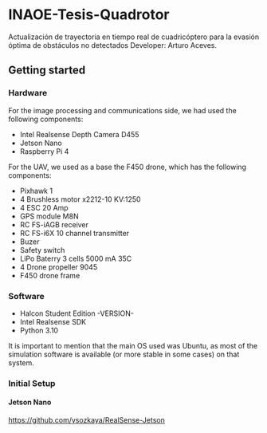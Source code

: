 # INAOE-Tesis-Quadrotor
Actualización de trayectoria en tiempo real de cuadricóptero para la evasión óptima de obstáculos no detectados
Developer: Arturo Aceves.


## Getting started
### Hardware
For the image processing and communications side, we had used the following components:

* Intel Realsense Depth Camera D455
* Jetson Nano 
* Raspberry Pi 4

For the UAV, we used as a base the F450 drone, which has the following components:

* Pixhawk 1
* 4 Brushless motor x2212-10 KV:1250
* 4 ESC 20 Amp
* GPS module M8N
* RC FS-iAGB receiver
* RC FS-i6X 10 channel transmitter
* Buzer
* Safety switch
* LiPo Baterry 3 cells 5000 mA 35C
* 4 Drone propeller 9045
* F450 drone frame

### Software
* Halcon Student Edition -VERSION-
* Intel Realsense SDK
* Python 3.10

It is important to mention that the main OS used was Ubuntu, as most of the simulation software is available (or more stable in some cases) on that system.


### Initial Setup

#### Jetson Nano
https://github.com/ysozkaya/RealSense-Jetson


